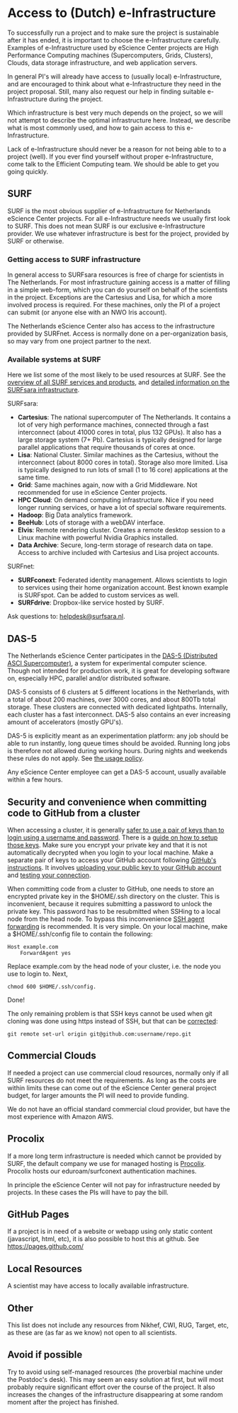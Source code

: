 # Access to (Dutch) e-Infrastructure

To successfully run a project and to make sure the project is sustainable after it has ended, it is important to choose the e-Infrastructure carefully. Examples of e-Infrastructure used by eScience Center projects are High Performance Computing machines (Supercomputers, Grids, Clusters), Clouds, data storage infrastructure, and web application servers.

In general PI's will already have access to (usually local) e-Infrastructure, and are encouraged to think about what e-Infrastructure they need in the project proposal. Still, many also request our help in finding suitable e-Infrastructure during the project.

Which infrastructure is best very much depends on the project, so we will not attempt to describe the optimal infrastructure here. Instead, we describe what is most commonly used, and how to gain access to this e-Infrastructure.

Lack of e-Infrastructure should never be a reason for not being able to to a project (well). If you ever find yourself without proper e-Infrastructure, come talk to the Efficient Computing team. We should be able to get you going quickly.

## SURF

SURF is the most obvious supplier of e-Infrastructure for Netherlands eScience Center projects. For all e-Infrastructure needs we usually first look to SURF. This does not mean SURF is our exclusive e-Infrastructure provider. We use whatever infrastructure is best for the project, provided by SURF or otherwise.

<!--
### New project meeting with SURF

It is not always apparent what is available at SURF, under what conditions machines can be used, etc. Also SURF is more than willing to try to accommodate any special requests from projects, _if_ some lead-time is available before the infrastructure is actually needed.

Once we have a good idea of what e-Infrastructure is required in a project (probably some time after the official start of a project), a meeting with SURF is held to see what infrastructure needs can be filled with SURF infrastructure. The first point of contact is Jan Bot (jan.bot@surfsara.nl) who works at SURFsara, and across the hall from our office. For now please also invite Niels Drost to the meeting, and perhaps bring your coordinator.
-->

### Getting access to SURF infrastructure

In general access to SURFsara resources is free of charge for scientists in The Netherlands. For most infrastructure gaining access is a matter of filling in a simple web-form, which you can do yourself on behalf of the scientists in the project. Exceptions are the Cartesius and Lisa, for which a more involved process is required. For these machines, only the PI of a project can submit (or anyone else with an NWO Iris account).

The Netherlands eScience Center also has access to the infrastructure provided by SURFnet. Access is normally done on a per-organization basis, so may vary from one project partner to the next.

### Available systems at SURF

Here we list some of the most likely to be used resources at SURF. See the [overview of all SURF services and products](https://www.surf.nl/en/services-and-products), and [detailed information on the SURFsara infrastructure](https://userinfo.surfsara.nl/systems).

SURFsara:

- **Cartesius**: The national supercomputer of The Netherlands. It contains a lot of very high performance machines, connected through a fast interconnect (about 41000 cores in total, plus 132 GPUs). It also has a large storage system (7+ Pb). Cartesius is typically designed for large parallel applications that require thousands of cores at once.
- **Lisa**: National Cluster. Similar machines as the Cartesius, without the interconnect (about 8000 cores in total). Storage also more limited. Lisa is typically designed to run lots of small (1 to 16 core) applications at the same time.
- **Grid**: Same machines again, now with a Grid Middleware. Not recommended for use in eScience Center projects.
- **HPC Cloud**: On demand computing infrastructure. Nice if you need longer running services, or have a lot of special software requirements.
- **Hadoop**: Big Data analytics framework.
- **BeeHub**: Lots of storage with a webDAV interface.
- **Elvis**: Remote rendering cluster. Creates a remote desktop session to a Linux machine with powerful Nvidia Graphics installed.
- **Data Archive**: Secure, long-term storage of research data on tape. Access to archive included with Cartesius and Lisa project accounts.

SURFnet:

- **SURFconext**: Federated identity management. Allows scientists to login to services using their home organization account. Best known example is SURFspot. Can be added to custom services as well.
- **SURFdrive**: Dropbox-like service hosted by SURF.

Ask questions to: helpdesk@surfsara.nl.

## DAS-5

The Netherlands eScience Center participates in the [DAS-5 (Distributed ASCI Supercomputer)](http://www.cs.vu.nl/das5), a system for experimental computer science. Though not intended for production work, it is great for developing software on, especially HPC, parallel and/or distributed software.

DAS-5 consists of 6 clusters at 5 different locations in the Netherlands, with a total of about 200 machines, over 3000 cores, and about 800Tb total storage. These clusters are connected with dedicated lightpaths. Internally, each cluster has a fast interconnect. DAS-5 also contains an ever increasing amount of accelerators (mostly GPU's).

DAS-5 is explicitly meant as an experimentation platform: any job should be able to run instantly, long queue times should be avoided. Running long jobs is therefore not allowed during working hours. During nights and weekends these rules do not apply. See [the usage policy](http://www.cs.vu.nl/das5/usage.shtml).

Any eScience Center employee can get a DAS-5 account, usually available within a few hours.

## Security and convenience when committing code to GitHub from a cluster

When accessing a cluster, it is generally [safer to use a pair of keys than to login using a username and password](https://superuser.com/questions/303358/why-is-ssh-key-authentication-better-than-password-authentication). There is a [guide on how to setup those keys](https://www.cyberciti.biz/faq/how-to-set-up-ssh-keys-on-linux-unix/). Make sure you encrypt your private key and that it is not automatically decrypted when you login to your local machine.
Make a separate pair of keys to access your GitHub account following [GitHub's instructions](https://help.github.com/articles/generating-a-new-ssh-key-and-adding-it-to-the-ssh-agent/). It involves [uploading your public key to your GitHub account](https://help.github.com/articles/adding-a-new-ssh-key-to-your-github-account/) and [testing your connection](https://help.github.com/articles/testing-your-ssh-connection/).

When committing code from a cluster to GitHub, one needs to store an encrypted private key in the $HOME/.ssh directory on the cluster. This is inconvenient, because it requires submitting a password to unlock the private key. This password has to be resubmitted when SSHing to a local node from the head node. To bypass this inconvenience [SSH agent forwarding](https://developer.github.com/guides/using-ssh-agent-forwarding/) is recommended. It is very simple. On your local machine, make a $HOME/.ssh/config file to contain the following:
```
Host example.com
    ForwardAgent yes
```
Replace example.com by the head node of your cluster, i.e. the node you use to login to.
Next,
```
chmod 600 $HOME/.ssh/config.
```
Done!

The only remaining problem is that SSH keys cannot be used when git cloning was done using https instead of SSH, but that can be [corrected](http://stackoverflow.com/questions/6565357/git-push-requires-username-and-password):
```
git remote set-url origin git@github.com:username/repo.git
```
## Commercial Clouds

If needed a project can use commercial cloud resources, normally only if all SURF resources do not meet the requirements. As long as the costs are within limits these can come out of the eScience Center general project budget, for larger amounts the PI will need to provide funding.

We do not have an official standard commercial cloud provider, but have the most experience with Amazon AWS.

## Procolix

If a more long term infrastructure is needed which cannot be provided by SURF, the default company we use for managed hosting is [Procolix](https://www.procolix.com/). Procolix hosts our eduroam/surfconext authentication machines.

In principle the eScience Center will not pay for infrastructure needed by projects. In these cases the PIs will have to pay the bill.

## GitHub Pages

If a project is in need of a website or webapp using only static content (javascript, html, etc), it is also possible to host this at github. See https://pages.github.com/

## Local Resources

A scientist may have access to locally available infrastructure.

## Other

This list does not include any resources from Nikhef, CWI, RUG, Target, etc, as these are (as far as we know) not open to all scientists.

## Avoid if possible

Try to avoid using self-managed resources (the proverbial machine under the Postdoc's desk). This may seem an easy solution at first, but will most probably require significant effort over the course of the project. It also increases the changes of the infrastructure disappearing at some random moment after the project has finished.
